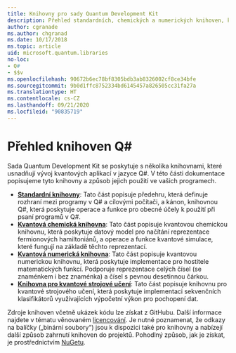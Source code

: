 ```yaml
---
title: Knihovny pro sady Quantum Development Kit
description: Přehled standardních, chemických a numerických knihoven, které jsou součástí sady Microsoft Quantum Development Kit
author: cgranade
ms.author: chgranad
ms.date: 10/17/2018
ms.topic: article
uid: microsoft.quantum.libraries
no-loc:
- Q#
- $$v
ms.openlocfilehash: 90672b6ec78bf8305bdb3ab8326002cf8ce34bfe
ms.sourcegitcommit: 9b0d1ffc8752334bd6145457a826505cc31fa27a
ms.translationtype: HT
ms.contentlocale: cs-CZ
ms.lasthandoff: 09/21/2020
ms.locfileid: "90835719"
---
```

# <a name="overview-of-no-locq-libraries"></a>Přehled knihoven Q#
Sada Quantum Development Kit se poskytuje s několika knihovnami, které usnadňují vývoj kvantových aplikací v jazyce Q#.
V této části dokumentace popisujeme tyto knihovny a způsob jejich použití ve vašich programech.

- [**Standardní knihovny**](xref:microsoft.quantum.libraries.standard.intro): Tato část popisuje předehru, která definuje rozhraní mezi programy v Q# a cílovými počítači, a kánon, knihovnou Q#, která poskytuje operace a funkce pro obecné účely k použití při psaní programů v Q#.
- [**Kvantová chemická knihovna**](xref:microsoft.quantum.chemistry.concepts.intro): Tato část popisuje kvantovou chemickou knihovnu, která poskytuje datový model pro načítání reprezentace fermionových hamiltoniánů, a operace a funkce kvantové simulace, které fungují na základě těchto reprezentací.
- [**Kvantová numerická knihovna**](xref:microsoft.quantum.numerics.intro): Tato část popisuje kvantovou numerickou knihovnu, která poskytuje implementace pro hostitele matematických funkcí. Podporuje reprezentace celých čísel (se znaménkem i bez znaménka) a čísel s pevnou desetinnou čárkou.
- [**Knihovna pro kvantové strojové učení**](xref:microsoft.quantum.machine-learning.concepts.intro): Tato část popisuje knihovnu pro kvantové strojového učení, která poskytuje implementaci sekvenčních klasifikátorů využívajících výpočetní výkon pro pochopení dat.

Zdroje knihoven včetně ukázek kódu lze získat z GitHubu.
Další informace najdete v tématu věnovaném [licencování](xref:microsoft.quantum.libraries.licensing). Je nutné poznamenat, že odkazy na balíčky („binární soubory“) jsou k dispozici také pro knihovny a nabízejí další způsob zahrnutí knihoven do projektů.
Pohodlný způsob, jak je získat, je prostřednictvím [NuGetu](https://nuget.org).
